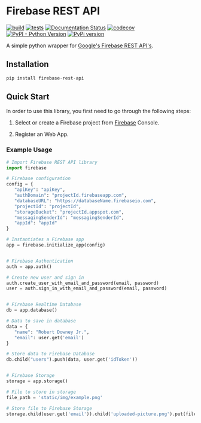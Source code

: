 # Firebase REST API

[![build](https://github.com/AsifArmanRahman/firebase-rest-api/actions/workflows/build.yml/badge.svg)](https://github.com/AsifArmanRahman/firebase-rest-api/actions/workflows/build.yml)
[![tests](https://github.com/AsifArmanRahman/firebase-rest-api/actions/workflows/tests.yml/badge.svg)](https://github.com/AsifArmanRahman/firebase-rest-api/actions/workflows/tests.yml)
[![Documentation Status](https://readthedocs.org/projects/firebase-rest-api/badge/?version=latest)](https://firebase-rest-api.readthedocs.io/en/latest/?badge=latest)
[![codecov](https://codecov.io/gh/AsifArmanRahman/firebase-rest-api/branch/main/graph/badge.svg?token=N7TE1WVZ7W)](https://codecov.io/gh/AsifArmanRahman/firebase-rest-api)
[![PyPI - Python Version](https://img.shields.io/pypi/pyversions/firebase-rest-api?logo=python&logoColor=informational)](https://pypi.org/project/firebase-rest-api/)
[![PyPi version](https://badgen.net/pypi/v/firebase-rest-api/?icon=pypi&color=blue)](https://pypi.com/project/firebase-rest-api)


A simple python wrapper for [Google's Firebase REST API's](https://firebase.google.com).

## Installation

```python
pip install firebase-rest-api
```


## Quick Start

In order to use this library, you first need to go through the following steps:

1. Select or create a Firebase project from [Firebase](https://console.firebase.google.com) Console.

2. Register an Web App.


### Example Usage

```python
# Import Firebase REST API library
import firebase

# Firebase configuration
config = {
   "apiKey": "apiKey",
   "authDomain": "projectId.firebaseapp.com",
   "databaseURL": "https://databaseName.firebaseio.com",
   "projectId": "projectId",
   "storageBucket": "projectId.appspot.com",
   "messagingSenderId": "messagingSenderId",
   "appId": "appId"
}

# Instantiates a Firebase app
app = firebase.initialize_app(config)


# Firebase Authentication
auth = app.auth()

# Create new user and sign in
auth.create_user_with_email_and_password(email, password)
user = auth.sign_in_with_email_and_password(email, password)


# Firebase Realtime Database
db = app.database()

# Data to save in database
data = {
   "name": "Robert Downey Jr.",
   "email": user.get('email')
}

# Store data to Firebase Database
db.child("users").push(data, user.get('idToken'))


# Firebase Storage
storage = app.storage()

# File to store in storage
file_path = 'static/img/example.png'

# Store file to Firebase Storage
storage.child(user.get('email')).child('uploaded-picture.png').put(file_path, user.get('idToken'))
```
